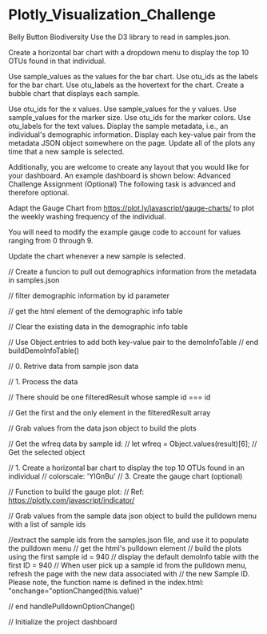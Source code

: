 # Plotly_Visualization_Challenge
Belly Button Biodiversity
Use the D3 library to read in samples.json.


Create a horizontal bar chart with a dropdown menu to display the top 10 OTUs found in that individual.

Use sample_values as the values for the bar chart.
Use otu_ids as the labels for the bar chart.
Use otu_labels as the hovertext for the chart.
Create a bubble chart that displays each sample.

Use otu_ids for the x values.
Use sample_values for the y values.
Use sample_values for the marker size.
Use otu_ids for the marker colors.
Use otu_labels for the text values.
Display the sample metadata, i.e., an individual's demographic information.
Display each key-value pair from the metadata JSON object somewhere on the page.
Update all of the plots any time that a new sample is selected.

Additionally, you are welcome to create any layout that you would like for your dashboard. An example dashboard is shown below:
Advanced Challenge Assignment (Optional)
The following task is advanced and therefore optional.


Adapt the Gauge Chart from https://plot.ly/javascript/gauge-charts/ to plot the weekly washing frequency of the individual.


You will need to modify the example gauge code to account for values ranging from 0 through 9.


Update the chart whenever a new sample is selected.

// Create a funcion to pull out demographics information from the metadata in samples.json

// filter demographic information by id parameter

// get the html element of the demographic info table

// Clear the existing data in the demographic info table

// Use Object.entries to add both key-value pair to the demoInfoTable
// end buildDemoInfoTable()


// 0. Retrive data from sample json data

// 1. Process the data

// There should be one filteredResult whose sample id === id

// Get the first and the only element in the filteredResult array

// Grab values from the data json object to build the plots

// Get the wfreq data by sample id:
// let wfreq = Object.values(result)[6];
// Get the selected object

// 1. Create a horizontal bar chart to display the top 10 OTUs found in an individual
// colorscale: 'YlGnBu'
// 3. Create the gauge chart (optional)

// Function to build the gauge plot: 
// Ref: https://plotly.com/javascript/indicator/

// Grab values from the sample data json object to build the pulldown menu with a list of sample ids

//extract the sample ids from the samples.json file, and use it to populate the pulldown menu
// get the html's pulldown element
// build the plots using the first sample id = 940
// display the default demoInfo table with the first ID = 940
// When user pick up a sample id from the pulldown menu, refresh the page with the new data associated with 
// the new Sample ID. Please note, the function name is defined in the index.html: "onchange="optionChanged(this.value)"

// end handlePulldownOptionChange()

// Initialize the project dashboard
